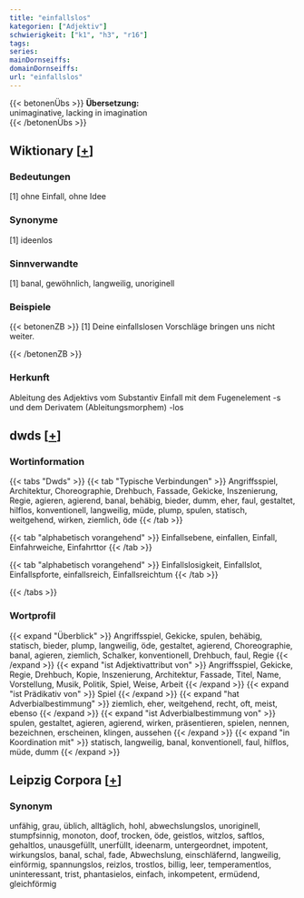 ```yaml
---
title: "einfallslos"
kategorien: ["Adjektiv"]
schwierigkeit: ["k1", "h3", "r16"]
tags:
series:
mainDornseiffs:
domainDornseiffs:
url: "einfallslos"
---
```


{{< betonenÜbs >}}
**Übersetzung:**  
unimaginative, lacking in imagination  
{{< /betonenÜbs >}}

## Wiktionary [[+](https://de.wiktionary.org/wiki/einfallslos)]

### Bedeutungen
[1] ohne Einfall, ohne Idee  

### Synonyme
[1] ideenlos  

### Sinnverwandte
[1] banal, gewöhnlich, langweilig, unoriginell  

### Beispiele
{{< betonenZB >}}
[1] Deine einfallslosen Vorschläge bringen uns nicht weiter.  

{{< /betonenZB >}}
### Herkunft
Ableitung des Adjektivs vom Substantiv Einfall mit dem Fugenelement -s und dem Derivatem (Ableitungsmorphem) -los  



## dwds [[+](https://www.dwds.de/wb/einfallslos)]

### Wortinformation
{{< tabs "Dwds" >}}
{{< tab "Typische Verbindungen" >}}
Angriffsspiel, Architektur, Choreographie, Drehbuch, Fassade, Gekicke, Inszenierung, Regie, agieren, agierend, banal, behäbig, bieder, dumm, eher, faul, gestaltet, hilflos, konventionell, langweilig, müde, plump, spulen, statisch, weitgehend, wirken, ziemlich, öde
{{< /tab >}}

{{< tab "alphabetisch vorangehend" >}}
Einfallsebene, einfallen, Einfall, Einfahrweiche, Einfahrttor
{{< /tab >}}

{{< tab "alphabetisch vorangehend" >}}
Einfallslosigkeit, Einfallslot, Einfallspforte, einfallsreich, Einfallsreichtum
{{< /tab >}}

{{< /tabs >}}

### Wortprofil
{{< expand "Überblick" >}} Angriffsspiel, Gekicke, spulen, behäbig, statisch, bieder, plump, langweilig, öde, gestaltet, agierend, Choreographie, banal, agieren, ziemlich, Schalker, konventionell, Drehbuch, faul, Regie {{< /expand >}}
{{< expand "ist Adjektivattribut von" >}} Angriffsspiel, Gekicke, Regie, Drehbuch, Kopie, Inszenierung, Architektur, Fassade, Titel, Name, Vorstellung, Musik, Politik, Spiel, Weise, Arbeit {{< /expand >}}
{{< expand "ist Prädikativ von" >}} Spiel {{< /expand >}}
{{< expand "hat Adverbialbestimmung" >}} ziemlich, eher, weitgehend, recht, oft, meist, ebenso {{< /expand >}}
{{< expand "ist Adverbialbestimmung von" >}} spulen, gestaltet, agieren, agierend, wirken, präsentieren, spielen, nennen, bezeichnen, erscheinen, klingen, aussehen {{< /expand >}}
{{< expand "in Koordination mit" >}} statisch, langweilig, banal, konventionell, faul, hilflos, müde, dumm {{< /expand >}}

## Leipzig Corpora [[+](https://corpora.uni-leipzig.de/en/res?word=einfallslos&corpusId=deu_newscrawl-public_2018)]


### Synonym
unfähig, grau, üblich, alltäglich, hohl, abwechslungslos, unoriginell, stumpfsinnig, monoton, doof, trocken, öde, geistlos, witzlos, saftlos, gehaltlos, unausgefüllt, unerfüllt, ideenarm, untergeordnet, impotent, wirkungslos, banal, schal, fade, Abwechslung, einschläfernd, langweilig, einförmig, spannungslos, reizlos, trostlos, billig, leer, temperamentlos, uninteressant, trist, phantasielos, einfach, inkompetent, ermüdend, gleichförmig

